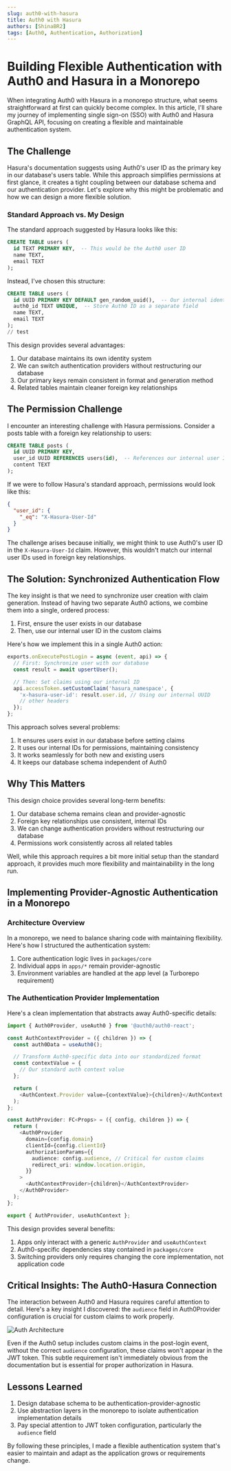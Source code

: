 ```yaml
---
slug: auth0-with-hasura
title: Auth0 with Hasura
authors: [ShinaBR2]
tags: [Auth0, Authentication, Authorization]
---
```


# Building Flexible Authentication with Auth0 and Hasura in a Monorepo

When integrating Auth0 with Hasura in a monorepo structure, what seems straightforward at first can quickly become complex. In this article, I'll share my journey of implementing single sign-on (SSO) with Auth0 and Hasura GraphQL API, focusing on creating a flexible and maintainable authentication system.

## The Challenge

Hasura's documentation suggests using Auth0's user ID as the primary key in our database's users table. While this approach simplifies permissions at first glance, it creates a tight coupling between our database schema and our authentication provider. Let's explore why this might be problematic and how we can design a more flexible solution.

### Standard Approach vs. My Design

The standard approach suggested by Hasura looks like this:

```sql
CREATE TABLE users (
  id TEXT PRIMARY KEY,  -- This would be the Auth0 user ID
  name TEXT,
  email TEXT
);
```

Instead, I've chosen this structure:

```sql
CREATE TABLE users (
  id UUID PRIMARY KEY DEFAULT gen_random_uuid(),  -- Our internal identifier
  auth0_id TEXT UNIQUE,  -- Store Auth0 ID as a separate field
  name TEXT,
  email TEXT
);
// test
```

This design provides several advantages:

1. Our database maintains its own identity system
2. We can switch authentication providers without restructuring our database
3. Our primary keys remain consistent in format and generation method
4. Related tables maintain cleaner foreign key relationships

## The Permission Challenge

I encounter an interesting challenge with Hasura permissions. Consider a posts table with a foreign key relationship to users:

```sql
CREATE TABLE posts (
  id UUID PRIMARY KEY,
  user_id UUID REFERENCES users(id),  -- References our internal user ID
  content TEXT
);
```

If we were to follow Hasura's standard approach, permissions would look like this:

```json
{
  "user_id": {
    "_eq": "X-Hasura-User-Id"
  }
}
```

The challenge arises because initially, we might think to use Auth0's user ID in the `X-Hasura-User-Id` claim. However, this wouldn't match our internal user IDs used in foreign key relationships.

## The Solution: Synchronized Authentication Flow

The key insight is that we need to synchronize user creation with claim generation. Instead of having two separate Auth0 actions, we combine them into a single, ordered process:

1. First, ensure the user exists in our database
2. Then, use our internal user ID in the custom claims

Here's how we implement this in a single Auth0 action:

```javascript
exports.onExecutePostLogin = async (event, api) => {
  // First: Synchronize user with our database
  const result = await upsertUser();

  // Then: Set claims using our internal ID
  api.accessToken.setCustomClaim('hasura_namespace', {
    'x-hasura-user-id': result.user.id, // Using our internal UUID
    // other headers
  });
};
```

This approach solves several problems:

1. It ensures users exist in our database before setting claims
2. It uses our internal IDs for permissions, maintaining consistency
3. It works seamlessly for both new and existing users
4. It keeps our database schema independent of Auth0

## Why This Matters

This design choice provides several long-term benefits:

1. Our database schema remains clean and provider-agnostic
2. Foreign key relationships use consistent, internal IDs
3. We can change authentication providers without restructuring our database
4. Permissions work consistently across all related tables

Well, while this approach requires a bit more initial setup than the standard approach, it provides much more flexibility and maintainability in the long run.

## Implementing Provider-Agnostic Authentication in a Monorepo

### Architecture Overview

In a monorepo, we need to balance sharing code with maintaining flexibility. Here's how I structured the authentication system:

1. Core authentication logic lives in `packages/core`
2. Individual apps in `apps/*` remain provider-agnostic
3. Environment variables are handled at the app level (a Turborepo requirement)

### The Authentication Provider Implementation

Here's a clean implementation that abstracts away Auth0-specific details:

```typescript
import { Auth0Provider, useAuth0 } from '@auth0/auth0-react';

const AuthContextProvider = ({ children }) => {
  const auth0Data = useAuth0();

  // Transform Auth0-specific data into our standardized format
  const contextValue = {
    // Our standard auth context value
  };

  return (
    <AuthContext.Provider value={contextValue}>{children}</AuthContext.Provider>
  );
};

const AuthProvider: FC<Props> = ({ config, children }) => {
  return (
    <Auth0Provider
      domain={config.domain}
      clientId={config.clientId}
      authorizationParams={{
        audience: config.audience, // Critical for custom claims
        redirect_uri: window.location.origin,
      }}
    >
      <AuthContextProvider>{children}</AuthContextProvider>
    </Auth0Provider>
  );
};

export { AuthProvider, useAuthContext };
```

This design provides several benefits:

1. Apps only interact with a generic `AuthProvider` and `useAuthContext`
2. Auth0-specific dependencies stay contained in `packages/core`
3. Switching providers only requires changing the core implementation, not application code

## Critical Insights: The Auth0-Hasura Connection

The interaction between Auth0 and Hasura requires careful attention to detail. Here's a key insight I discovered: the `audience` field in Auth0Provider configuration is crucial for custom claims to work properly.

![Auth Architecture](https://hasura.io/docs/2.0/assets/images/auth-jwt-overview-diagram-1bc36ac6c078e8138c6932512e70f610.png)

Even if the Auth0 setup includes custom claims in the post-login event, without the correct `audience` configuration, these claims won't appear in the JWT token. This subtle requirement isn't immediately obvious from the documentation but is essential for proper authorization in Hasura.

## Lessons Learned

1. Design database schema to be authentication-provider-agnostic
2. Use abstraction layers in the monorepo to isolate authentication implementation details
3. Pay special attention to JWT token configuration, particularly the `audience` field

By following these principles, I made a flexible authentication system that's easier to maintain and adapt as the application grows or requirements change.
